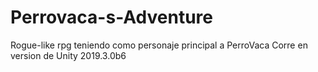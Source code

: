 # Perrovaca-s-Adventure
Rogue-like rpg teniendo como personaje principal a PerroVaca
Corre en version de Unity 2019.3.0b6
